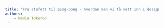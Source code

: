 ```yaml
---
title: "Fra stafett til ping-pong - hvordan kan vi få vett inn i design-handoff?"
authors:
    - Nadia Tokerud
---
```

